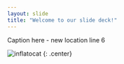 ```yaml
---
layout: slide
title: "Welcome to our slide deck!"
---
```


Caption here - new location line 6

![inflatocat](https://octodex.github.com/images/inflatocat.png)
{: .center}


